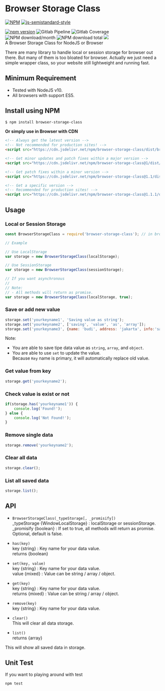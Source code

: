 # Browser Storage Class

[![NPM](https://nodei.co/npm/browser-storage-class.png?downloads=true&downloadRank=true&stars=true)](https://nodei.co/npm/browser-storage-class/)
[![js-semistandard-style](https://raw.githubusercontent.com/standard/semistandard/master/badge.svg)](https://github.com/standard/semistandard)  
  
[![npm version](https://img.shields.io/npm/v/browser-storage-class.svg?style=flat-square)](https://www.npmjs.org/package/browser-storage-class)
![Gitlab Pipeline](https://gitlab.com/aalfiann/browser-storage-class/badges/master/pipeline.svg)
![Gitlab Coverage](https://gitlab.com/aalfiann/browser-storage-class/badges/master/coverage.svg)
![NPM download/month](https://img.shields.io/npm/dm/browser-storage-class.svg)
![NPM download total](https://img.shields.io/npm/dt/browser-storage-class.svg)
[![](https://data.jsdelivr.com/v1/package/npm/browser-storage-class/badge)](https://www.jsdelivr.com/package/npm/browser-storage-class)  
A Browser Storage Class for NodeJS or Browser  

There are many library to handle local or session storage for browser out there. But many of them is too bloated for browser. Actually we just need a simple wrapper class, so your website still lightweight and running fast.

## Minimum Requirement
- Tested with NodeJS v10.
- All browsers with support ES5.

## Install using NPM
```bash
$ npm install browser-storage-class
```

**Or simply use in Browser with CDN**
```html
<!-- Always get the latest version -->
<!-- Not recommended for production sites! -->
<script src="https://cdn.jsdelivr.net/npm/browser-storage-class/dist/browser-storage-class.min.js"></script>

<!-- Get minor updates and patch fixes within a major version -->
<script src="https://cdn.jsdelivr.net/npm/browser-storage-class@1/dist/browser-storage-class.min.js"></script>

<!-- Get patch fixes within a minor version -->
<script src="https://cdn.jsdelivr.net/npm/browser-storage-class@1.1/dist/browser-storage-class.min.js"></script>

<!-- Get a specific version -->
<!-- Recommended for production sites! -->
<script src="https://cdn.jsdelivr.net/npm/browser-storage-class@1.1.1/dist/browser-storage-class.min.js"></script>
```

## Usage

### Local or Session Storage
```js
const BrowserStorageClass = require('browser-storage-class'); // in browser doesn't need this line

// Example

// Use LocalStorage
var storage = new BrowserStorageClass(localStorage);

// Use SessionStorage
var storage = new BrowserStorageClass(sessionStorage);

// If you want asynchronous
//
// Note:
// - All methods will return as promise.
var storage = new BrowserStorageClass(localStorage, true);
```

### Save or add new value
```js
storage.set('yourkeyname1', 'Saving value as string');
storage.set('yourkeyname2', ['saving', 'value', 'as', 'array']);
storage.set('yourkeyname3', {name: 'budi', address: 'jakarta', info:'saving value as object'});
```

Note: 
- You are able to save tipe data value as `string`, `array`, and `object`.
- You are able to use `set` to update the value.  
Because `Key` name is primary, it will automatically replace old value.

### Get value from key
```js
storage.get('yourkeyname2');
```

### Check value is exist or not
```js
if(storage.has('yourkeyname1')) {
    console.log('Found!');
} else {
    console.log('Not Found!');
}
```

### Remove single data
```js
storage.remove('yourkeyname2');
```

### Clear all data
```js
storage.clear();
```

### List all saved data
```js
storage.list();
```

## API
- `BrowserStorageClass(_typeStorage[, _promisify])`  
_typeStorage {WindowLocalStorage} : localStorage or sessionStorage.  
_promisify {boolean} : If set to true, all methods will return as promise. Optional, default is false.

- `has(key)`  
key {string} : Key name for your data value.  
returns {boolean}

- `set(key, value)`  
key {string} : Key name for your data value.  
value {mixed} : Value can be string / array / object.

- `get(key)`  
key {string} : Key name for your data value.  
returns {mixed} : Value can be string / array / object.

- `remove(key)`  
key {string} : Key name for your data value.  

- `clear()`  
This will clear all data storage.

- `list()`  
returns {array}  

This will show all saved data in storage.

## Unit Test
If you want to playing around with test
```bash
npm test
```
